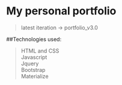 # My personal portfolio
> latest iteration -> portfolio_v3.0

##Technologies used:
> HTML and CSS<br>
Javascript<br>
Jquery<br>
Bootstrap<br>
Materialize
